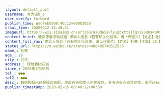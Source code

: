 ```yaml
---
layout: default_post
username: 肖大宝O_o
user_verify: forward
publish_time: WedFeb0500:40:12+08002020
crawl_time: 20200212-12:40:51
imageurl: https://wx2.sinaimg.cn/orj360/a70de5a7ly1gbkttsjlgvj20u01400vs.jpg,https://wx3.sinaimg.cn/orj360/a70de5a7ly1gbktty69i9j20u0140q74.jpg
content_brief: 肺炎患者求助超话 求助人信息（若有相关化验单，请上传图片）【姓名】杜蒙【年龄】26【所在城市】武汉【所在小区、社区】绿地香树花城【患病时间】2020年1月26日【联系方式】137 2014 1101【其他紧急联系人】●●●【病情描述】 目前妈妈已经是疑似病例，然后爸爸和本人也在发热，爷 ...全文
content_full_raw: 求助人信息（若有相关化验单，请上传图片）【姓名】杜蒙【年龄】26【所在城市】武汉【所在小区、社区】绿地香树花城【患病时间】2020年1月26日【联系方式】●●●【其他紧急联系人】●●●【病情描述】目前妈妈已经是疑似病例，然后爸爸和本人也在发热，爷爷也有点感冒症状，家里还有一个一岁的宝宝，口罩也买不到
status_url: https://m.weibo.cn/status/4468405748512536
name_: 杜蒙
age_: 26
city_: 武汉
address_: 绿地香树花城
since_: 2020年1月26日
tel_: ●●●
tel2_: ●●●
desc_: 目前妈妈已经是疑似病例，然后爸爸和本人也在发热，爷爷也有点感冒症状，家里还有一个一岁的宝宝，口罩也买不到
publish_timestamp: 2020-02-05 00:40:12+08:00
---
```

